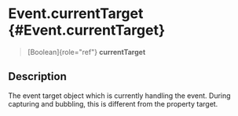 Event.currentTarget {#Event.currentTarget}
===================

> [Boolean]{role="ref"} **currentTarget**

Description
-----------

The event target object which is currently handling the event. During
capturing and bubbling, this is different from the property target.
